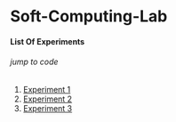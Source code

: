 # Soft-Computing-Lab
#### List Of Experiments
###### jump to code
1. [Experiment 1](https://github.com/cloud-VG/Soft-Computing-Lab/blob/master/Simple_XOR.py)
2. [Experiment 2](https://github.com/cloud-VG/Soft-Computing-Lab/blob/master/McP_AND.py)
3. [Experiment 3](https://github.com/cloud-VG/Soft-Computing-Lab/blob/master/McP_XOR.py)
